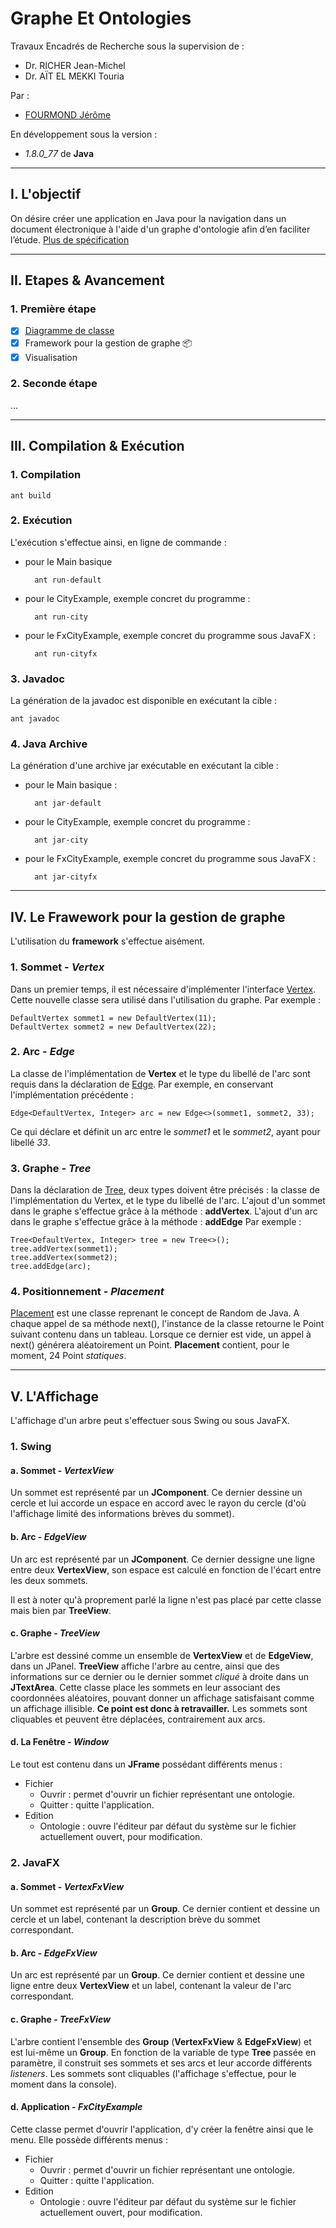 # Graphe Et Ontologies

Travaux Encadrés de Recherche sous la supervision de :
* Dr. RICHER Jean-Michel
* Dr. AÏT EL MEKKI Touria

Par :
* [FOURMOND Jérôme](https://github.com/jfourmond)

En développement sous la version :
- *1.8.0_77* de **Java**

---

## I. L'objectif

On désire créer une application en Java pour la navigation dans un document électronique à l'aide d'un graphe d'ontologie afin d’en faciliter l’étude.
[Plus de spécification](https://github.com/jfourmond/Graphe-Et-Ontologies/blob/master/B-ontologie.pdf)

---

## II. Etapes & Avancement

### 1. Première étape

- [x] [Diagramme de classe](https://github.com/jfourmond/Graphe-Et-Ontologies/blob/master/class_diagram)
- [x] Framework pour la gestion de graphe :package: 
- [x] Visualisation

### 2. Seconde étape

...

---

## III. Compilation & Exécution

### 1. Compilation

	ant build
	
### 2. Exécution

L'exécution s'effectue ainsi, en ligne de commande :
- pour le Main basique

		ant run-default

- pour le CityExample, exemple concret du programme :
	
		ant run-city

- pour le FxCityExample, exemple concret du programme sous JavaFX :

		ant run-cityfx
		
### 3. Javadoc

La génération de la javadoc est disponible en exécutant la cible :

	ant javadoc

### 4. Java Archive

La génération d'une archive jar exécutable en exécutant la cible :
- pour le Main basique :

		ant jar-default
	
- pour le CityExample, exemple concret du programme :

		ant jar-city

- pour le FxCityExample, exemple concret du programme sous JavaFX :

		ant jar-cityfx

---

## IV. Le Frawework pour la gestion de graphe

L'utilisation du **framework** s'effectue aisément.

### 1. Sommet - *Vertex*

Dans un premier temps, il est nécessaire d'implémenter l'interface [Vertex](https://github.com/jfourmond/Graphe-Et-Ontologies/blob/master/Graphe-Et-Ontologies/src/fr/fourmond/jerome/framework/Vertex.java).
Cette nouvelle classe sera utilisé dans l'utilisation du graphe.
Par exemple :

	DefaultVertex sommet1 = new DefaultVertex(11);
	DefaultVertex sommet2 = new DefaultVertex(22);

### 2. Arc - *Edge*

La classe de l'implémentation de **Vertex** et le type du libellé de l'arc sont requis dans la déclaration de [Edge](https://github.com/jfourmond/Graphe-Et-Ontologies/blob/master/Graphe-Et-Ontologies/src/fr/fourmond/jerome/framework/Edge.java).
Par exemple, en conservant l'implémentation précédente :

	Edge<DefaultVertex, Integer> arc = new Edge<>(sommet1, sommet2, 33);
	
Ce qui déclare et définit un arc entre le *sommet1* et le *sommet2*, ayant pour libellé *33*.

### 3. Graphe - *Tree*

Dans la déclaration de [Tree](https://github.com/jfourmond/Graphe-Et-Ontologies/blob/master/Graphe-Et-Ontologies/src/fr/fourmond/jerome/framework/Tree.java), deux types doivent être précisés : la classe de l'implémentation du Vertex, et le type du libellé de l'arc.
L'ajout d'un sommet dans le graphe s'effectue grâce à la méthode : **addVertex**.
L'ajout d'un arc dans le graphe s'effectue grâce à la méthode : **addEdge**
Par exemple :

	Tree<DefaultVertex, Integer> tree = new Tree<>();
	tree.addVertex(sommet1);
	tree.addVertex(sommet2);
	tree.addEdge(arc);

### 4. Positionnement - *Placement*

[Placement](https://github.com/jfourmond/Graphe-Et-Ontologies/blob/master/Graphe-Et-Ontologies/src/fr/fourmond/jerome/framework/Placement.java) est une classe reprenant le concept de Random de Java. A chaque appel de sa méthode next(), l'instance de la classe retourne le Point suivant contenu dans un tableau. Lorsque ce dernier est vide, un appel à next() générera aléatoirement un Point.
**Placement** contient, pour le moment, 24 Point *statiques*. 

---

## V. L'Affichage

L'affichage d'un arbre peut s'effectuer sous Swing ou sous JavaFX.

### 1. Swing

#### a. Sommet - *VertexView*

Un sommet est représenté par un **JComponent**. Ce dernier dessine un cercle et lui accorde un espace en accord avec le rayon du cercle (d'où l'affichage limité des informations brèves du sommet).

#### b. Arc - *EdgeView*

Un arc est représenté par un **JComponent**. Ce dernier dessigne une ligne entre deux **VertexView**, son espace est calculé en fonction de l'écart entre les deux sommets.

Il est à noter qu'à proprement parlé la ligne n'est pas placé par cette classe mais bien par **TreeView**.

#### c. Graphe - *TreeView*

L'arbre est dessiné comme un ensemble de **VertexView** et de **EdgeView**, dans un JPanel. **TreeView** affiche l'arbre au centre, ainsi que des informations sur ce dernier ou le dernier sommet *cliqué* à droite dans un **JTextArea**.
Cette classe place les sommets en leur associant des coordonnées aléatoires, pouvant donner un affichage satisfaisant comme un affichage illisible. **Ce point est donc à retravailler.**
Les sommets sont cliquables et peuvent être déplacées, contrairement aux arcs.

#### d. La Fenêtre - *Window*

Le tout est contenu dans un **JFrame** possédant différents menus :
- Fichier
	* Ouvrir : permet d'ouvrir un fichier représentant une ontologie.
	* Quitter : quitte l'application.
- Edition
	* Ontologie : ouvre l'éditeur par défaut du système sur le fichier actuellement ouvert, pour modification.
	
### 2. JavaFX

#### a. Sommet - *VertexFxView*

Un sommet est représenté par un **Group**. Ce dernier contient et dessine un cercle et un label, contenant la description brève du sommet correspondant.

#### b. Arc - *EdgeFxView*

Un arc est représenté par un **Group**. Ce dernier contient et dessine une ligne entre deux **VertexView** et un label, contenant la valeur de l'arc correspondant.

#### c. Graphe - *TreeFxView*

L'arbre contient l'ensemble des **Group** (**VertexFxView** & **EdgeFxView**) et est lui-même un **Group**. En fonction de la variable de type **Tree** passée en paramètre, il construit ses sommets et ses arcs et leur accorde différents *listeners*.
Les sommets sont cliquables (l'affichage s'effectue, pour le moment dans la console).

#### d. Application - *FxCityExample*

Cette classe permet d'ouvrir l'application, d'y créer la fenêtre ainsi que le menu. Elle possède différents menus :
- Fichier
	* Ouvrir : permet d'ouvrir un fichier représentant une ontologie.
	* Quitter : quitte l'application.
- Edition
	* Ontologie : ouvre l'éditeur par défaut du système sur le fichier actuellement ouvert, pour modification.
